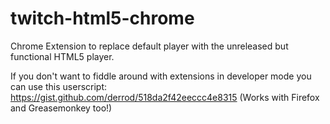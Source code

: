 # twitch-html5-chrome
Chrome Extension to replace default player with the unreleased but functional HTML5 player.

If you don't want to fiddle around with extensions in developer mode you can use this userscript: https://gist.github.com/derrod/518da2f42eeccc4e8315 (Works with Firefox and Greasemonkey too!)
